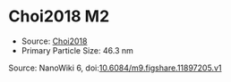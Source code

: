 <a name="material" />

# Choi2018 M2
<script type="application/ld+json">
  {
    "@context": "https://schema.org/",
    "@type": "ChemicalSubstance",
    "@id": "https://egonw.github.io/nanowiki/nanowiki513.html#material",
    "http://purl.org/dc/terms/conformsTo":
      {
        "@type": "CreativeWork",
        "@id": "https://bioschemas.org/profiles/ChemicalSubstance/0.4-RELEASE/"
      },
    "identfier": "513",
    "name": "Choi2018 M2",
    "url": "https://egonw.github.io/nanowiki/nanowiki513.html#material",
    "sameAs": "http://127.0.0.1/mediawiki/index.php/Special:URIResolver/Choi2018_M2"
  }
</script>


* Source: [Choi2018](articleChoi2018.md)
* Primary Particle Size: 46.3 nm


Source: NanoWiki 6, doi:[10.6084/m9.figshare.11897205.v1](https://doi.org/10.6084/m9.figshare.11897205.v1)
